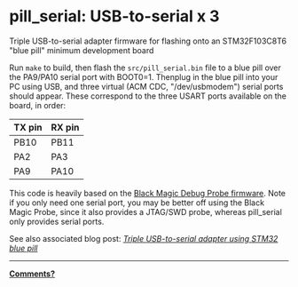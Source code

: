 pill\_serial: USB-to-serial x 3
===============================

Triple USB-to-serial adapter firmware for flashing onto an STM32F103C8T6 "blue pill" minimum development board

Run `make` to build, then flash the `src/pill_serial.bin` file to a blue pill over the PA9/PA10 serial port with BOOT0=1.
Thenplug in the blue pill into your PC using USB, and three virtual (ACM CDC, "/dev/usbmodem") serial ports should appear.
These correspond to the three USART ports available on the board, in order:

| TX pin | RX pin |
| ------ | ------ |
| PB10   | PB11   |
| PA2    | PA3    |
| PA9    | PA10   |

This code is heavily based on the [Black Magic Debug Probe firmware](https://github.com/blacksphere/blackmagic).
Note if you only need one serial port, you may be better off using the Black Magic Probe, since it also provides a JTAG/SWD probe,
whereas pill\_serial only provides serial ports.

See also associated blog post: *[Triple USB-to-serial adapter using STM32 blue pill](https://satoshinm.github.io/blog/171223_stm32serial_triple_usb-to-serial_adapter_using_stm32_blue_pill.html)*

---

**[Comments?](https://www.reddit.com/r/stm32f103/comments/7lu2bz/pill_serial_triple_usbtoserial_adapter_firmware/)**
